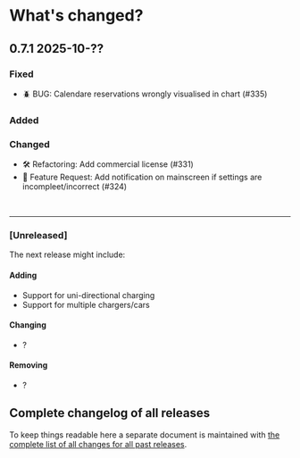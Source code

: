 # What's changed?

## 0.7.1 2025-10-??

### Fixed

- 🪲 BUG: Calendare reservations wrongly visualised in chart (#335)

### Added

### Changed

- 🛠️ Refactoring: Add commercial license (#331)
- 🚀 Feature Request: Add notification on mainscreen if settings are incompleet/incorrect (#324)

&nbsp;

---

### [Unreleased]

The next release might include:

#### Adding

- Support for uni-directional charging
- Support for multiple chargers/cars

#### Changing

- ?

#### Removing

- ?

## Complete changelog of all releases

To keep things readable here a separate document is maintained
with [the complete list of all changes for all past releases](changelog_of_all_releases.md).

&nbsp;
